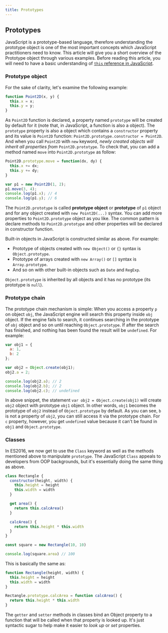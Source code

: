 ```yaml
---
title: Prototypes
---
```

## Prototypes

JavaScript is a prototype-based language, therefore understanding the prototype object is one of the most important concepts which  JavaScript practitioners need to know. This article will give you a short overview of the Prototype object through various  examples. Before reading this article, you will need to have a basic understanding of  [`this` reference in JavaScript](/javascript/this-in-javascript).

### Prototype object

For the sake of clarity, let's examine the following example:

```javascript
function Point2D(x, y) {
  this.x = x;
  this.y = y;
}
```

As `Point2D` function is declared, a property named `prototype` will be created by default for it (note that, in JavaScript, a function is also a object). The `prototype` property is also a object which contains a `constructor` property and its value is `Point2D` function: `Point2D.prototype.constructor = Point2D`. And when you call `Point2D` with `new` keyword, *newly created objects will inherit all properties from* `Point2D.prototype`. To check that, you can add a method named `move` into `Point2D.prototype` as follow:

```javascript
Point2D.prototype.move = function(dx, dy) {
  this.x += dx;
  this.y += dy;
}

var p1 = new Point2D(1, 2);
p1.move(3, 4);
console.log(p1.x); // 4
console.log(p1.y); // 6
```

The `Point2D.prototype` is called **prototype object** or **prototype** of `p1` object and for any object created with `new Point2D(...)` syntax. You can add more properties to `Point2D.prototype` object as you like. The common pattern is declare methods to `Point2D.prototype` and other properties will be declared in constructor function.

Built-in objects in JavaScript is constructed similar as above. For example:

- Prototype of objects created with `new Object()` or `{}` syntax is `Object.prototype`.
- Prototype of arrays created with `new Array()` or `[]` syntax is `Array.prototype`.
- And so on with other built-in objects such as `Date` and `RegExp`.

`Object.prototype` is inherited by all objects and it has no prototype (its prototype is `null`).

### Prototype chain

The prototype chain mechanism is simple: When you access a property `p` on object `obj`, the JavaScript engine will search this property inside `obj` object. If the engine fails to search, it continues searching in the  prototype of `obj` object and so on until reaching `Object.prototype`. If after the search has finished, and nothing has been found the result will be `undefined`.
For example:

```javascript
var obj1 = {
  a: 1,
  b: 2
};

var obj2 = Object.create(obj1);
obj2.a = 2;

console.log(obj2.a); // 2
console.log(obj2.b); // 2
console.log(obj2.c); // undefined
```

In above snippet, the statement `var obj2 = Object.create(obj1)` will create `obj2` object with prototype  `obj1` object. In other words, `obj1` becomes the prototype of `obj2` instead of `Object.prototype` by default. As you can see,  `b` is not a property of `obj2`, you can still access it via the  prototype chain. For `c` property, however, you get `undefined` value because it can't be found in `obj1` and `Object.prototype`.

### Classes

In ES2016, we now get to use the `Class` keyword as well as the methods mentioned above to manipulate `prototype`. The JavaScript `Class` appeals to developers from OOP backgrounds, but it's essentially doing the same thing as above.

```javascript
class Rectangle {
  constructor(height, width) {
    this.height = height
    this.width = width
  }

  get area() {
    return this.calcArea()
  }

  calcArea() {
    return this.height * this.width
  }
}

const square = new Rectangle(10, 10)

console.log(square.area) // 100
```

This is basically the same as:

```javascript
function Rectangle(height, width) {
  this.height = height
  this.width = width
}

Rectangle.prototype.calcArea = function calcArea() {
  return this.height * this.width
}
```

The `getter` and `setter` methods in classes bind an Object property to a function that will be called when that property is looked up. It's just syntactic sugar to help make it easier to _look up_ or _set_ properties.
